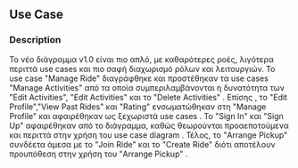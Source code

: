 ## Use Case

### Description

Το νέο διάγραμμα v1.0 είναι πιο απλό, με καθαρότερες ροές, λιγότερα περιττά use cases και πιο σαφή διαχωρισμό ρόλων και λειτουργιών. Το use case "Manage Ride" διαγράφθηκε και προστέθηκαν τα use cases "Manage Activities" από τα οποία συμπεριλαμβάνονται η δυνατότητα των "Edit Activities", "Edit Activities" και το "Delete Activities" . Επίσης , το "Edit Profile","View Past Rides" και "Rating" ενσωματώθηκαν στη "Manage Profile" και αφαιρέθηκαν ως ξεχωριστά use cases . Το "Sign In" και "Sign Up" αφαιρέθηκαν από το διάγραμμα, καθώς θεωρούνται προαεποτούμενα και περιττά στην χρήση του use case diagram . Τέλος, το  "Arrange Pickup" συνδέετα άμεσα με το "Join Ride" και το "Create Ride" διότι αποτέλουν προυπόθεση στην χρήση του "Arrange Pickup" .